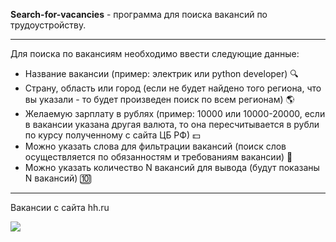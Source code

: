 **Search-for-vacancies** - программа для поиска вакансий по трудоустройству.
___


Для поиска по вакансиям необходимо ввести следующие данные:
+ Название вакансии (пример: электрик или python developer) :mag:
+ Страну, область или город (если не будет найдено того региона, что вы указали - то будет произведен поиск по всем регионам) :earth_americas:
+ Желаемую зарплату в рублях (пример: 10000 или 10000-20000, если в вакансии указана другая валюта, то она пересчитывается в рубли по курсу полученному с сайта ЦБ РФ) :dollar:
+ Можно указать слова для фильтрации вакансий (поиск слов осуществляется по обязанностям и требованиям вакансии) :scroll:
+ Можно указать количество N вакансий для вывода (будут показаны N вакансий) :keycap_ten:

___
Вакансии с сайта hh.ru

![](https://banki.loans/storage/posts/February2021/4z9ZR7r3snIUG9umNq4f-medium.png)
